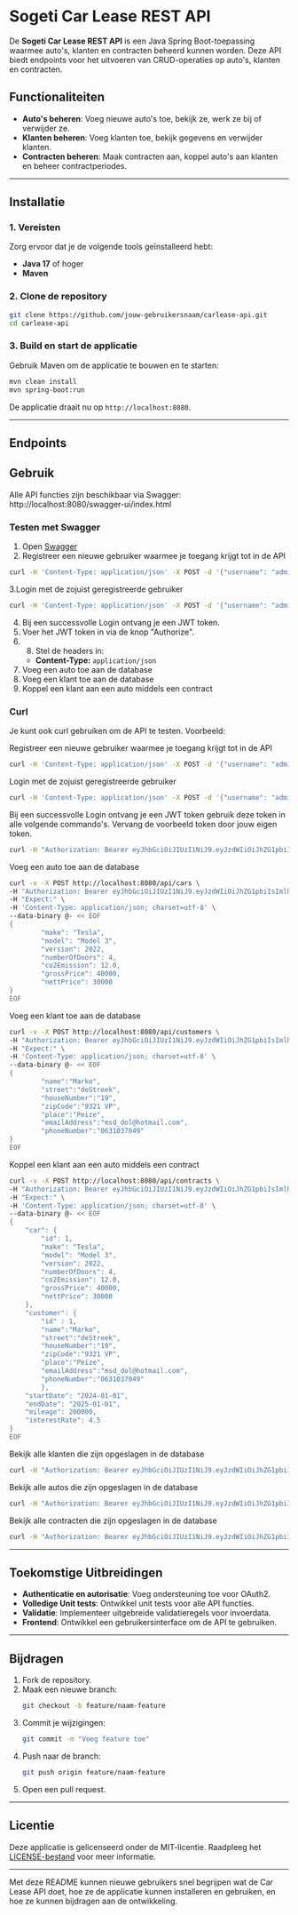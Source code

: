 # Sogeti Car Lease REST API

De **Sogeti Car Lease REST API** is een Java Spring Boot-toepassing waarmee auto's, klanten en contracten beheerd kunnen worden. Deze API biedt endpoints voor het uitvoeren van CRUD-operaties op auto's, klanten en contracten.

## Functionaliteiten

- **Auto's beheren**: Voeg nieuwe auto's toe, bekijk ze, werk ze bij of verwijder ze.
- **Klanten beheren**: Voeg klanten toe, bekijk gegevens en verwijder klanten.
- **Contracten beheren**: Maak contracten aan, koppel auto's aan klanten en beheer contractperiodes.

---

## Installatie

### 1. Vereisten

Zorg ervoor dat je de volgende tools geïnstalleerd hebt:
- **Java 17** of hoger
- **Maven**

### 2. Clone de repository

```bash
git clone https://github.com/jouw-gebruikersnaam/carlease-api.git
cd carlease-api
```

### 3. Build en start de applicatie

Gebruik Maven om de applicatie te bouwen en te starten:

```bash
mvn clean install
mvn spring-boot:run
```

De applicatie draait nu op `http://localhost:8080`.

---

## Endpoints

## Gebruik
Alle  API functies zijn beschikbaar via Swagger: http://localhost:8080/swagger-ui/index.html


### Testen met Swagger

1. Open [Swagger](http://localhost:8080/swagger-ui/index.html)
2. Registreer een nieuwe gebruiker waarmee je toegang krijgt tot in de API
```bash
curl -H 'Content-Type: application/json' -X POST -d '{"username": "admin", "password": "admin"}' http://localhost:8080/api/register
```
3.Login met de zojuist geregistreerde gebruiker
```bash
curl -H 'Content-Type: application/json' -X POST -d '{"username": "admin", "password": "admin"}' http://localhost:8080/api/login
```
4. Bij een successvolle Login ontvang je een JWT token.
5. Voer het JWT token in via de knop "Authorize".
6. 8. Stel de headers in:
   - **Content-Type:** `application/json`
7. Voeg een auto toe aan de database
8. Voeg een klant toe aan de database
9. Koppel een klant aan een auto middels een contract

### Curl

Je kunt ook curl gebruiken om de API te testen. Voorbeeld:

Registreer een nieuwe gebruiker waarmee je toegang krijgt tot in de API
```bash
curl -H 'Content-Type: application/json' -X POST -d '{"username": "admin", "password": "admin"}' http://localhost:8080/api/register
```
Login met de zojuist geregistreerde gebruiker
```bash
curl -H 'Content-Type: application/json' -X POST -d '{"username": "admin", "password": "admin"}' http://localhost:8080/api/login
```

Bij een successvolle Login ontvang je een JWT token gebruik deze token in alle volgende commando's. Vervang de voorbeeld token door jouw eigen token.
```bash
curl -H "Authorization: Bearer eyJhbGciOiJIUzI1NiJ9.eyJzdWIiOiJhZG1pbiIsImlhdCI6MTczMzkyODc4MywiZXhwIjoxNzMzOTY0NzgzfQ.CJoJWuYFvm5TyVvs0mEbL6paLZdd8O0EpLwea-9rAvM" http://localhost:8080/api/customers
```

Voeg een auto toe aan de database
```bash
curl -v -X POST http://localhost:8080/api/cars \
-H "Authorization: Bearer eyJhbGciOiJIUzI1NiJ9.eyJzdWIiOiJhZG1pbiIsImlhdCI6MTczMzkyODc4MywiZXhwIjoxNzMzOTY0NzgzfQ.CJoJWuYFvm5TyVvs0mEbL6paLZdd8O0EpLwea-9rAvM" \
-H "Expect:" \
-H 'Content-Type: application/json; charset=utf-8' \
--data-binary @- << EOF
{ 
        "make": "Tesla",
        "model": "Model 3",
        "version": 2022,
        "numberOfDoors": 4,
        "co2Emission": 12.0,
        "grossPrice": 40000,
        "nettPrice": 30000
}
EOF
```

Voeg een klant toe aan de database
```bash
curl -v -X POST http://localhost:8080/api/customers \
-H "Authorization: Bearer eyJhbGciOiJIUzI1NiJ9.eyJzdWIiOiJhZG1pbiIsImlhdCI6MTczMzkyODc4MywiZXhwIjoxNzMzOTY0NzgzfQ.CJoJWuYFvm5TyVvs0mEbL6paLZdd8O0EpLwea-9rAvM" \
-H "Expect:" \
-H 'Content-Type: application/json; charset=utf-8' \
--data-binary @- << EOF
{ 
    	"name":"Marko",
    	"street":"deStreek",
    	"houseNumber":"19",
    	"zipCode":"9321 VP",
    	"place":"Peize",
    	"emailAddress":"msd_dol@hotmail.com",
    	"phoneNumber":"0631037049"
}
EOF
```

Koppel een klant aan een auto middels een contract
```bash
curl -v -X POST http://localhost:8080/api/contracts \
-H "Authorization: Bearer eyJhbGciOiJIUzI1NiJ9.eyJzdWIiOiJhZG1pbiIsImlhdCI6MTczMzkyODc4MywiZXhwIjoxNzMzOTY0NzgzfQ.CJoJWuYFvm5TyVvs0mEbL6paLZdd8O0EpLwea-9rAvM" \
-H "Expect:" \
-H 'Content-Type: application/json; charset=utf-8' \
--data-binary @- << EOF
{ 
    "car": {
        "id": 1,
        "make": "Tesla",
        "model": "Model 3",
        "version": 2022,
        "numberOfDoors": 4,
        "co2Emission": 12.0,
        "grossPrice": 40000,
        "nettPrice": 30000
    },
    "customer": {
        "id" : 1,
    	"name":"Marko",
    	"street":"deStreek",
    	"houseNumber":"19",
    	"zipCode":"9321 VP",
    	"place":"Peize",
    	"emailAddress":"msd_dol@hotmail.com",
    	"phoneNumber":"0631037049"
    	},
    "startDate": "2024-01-01",
    "endDate": "2025-01-01",
    "mileage": 200000,
    "interestRate": 4.5
}
EOF
```

Bekijk alle klanten die zijn opgeslagen in de database
```bash
curl -H "Authorization: Bearer eyJhbGciOiJIUzI1NiJ9.eyJzdWIiOiJhZG1pbiIsImlhdCI6MTczMzkyODc4MywiZXhwIjoxNzMzOTY0NzgzfQ.CJoJWuYFvm5TyVvs0mEbL6paLZdd8O0EpLwea-9rAvM" http://localhost:8080/api/customers
```

Bekijk alle autos die zijn opgeslagen in de database
```bash
curl -H "Authorization: Bearer eyJhbGciOiJIUzI1NiJ9.eyJzdWIiOiJhZG1pbiIsImlhdCI6MTczMzkyODc4MywiZXhwIjoxNzMzOTY0NzgzfQ.CJoJWuYFvm5TyVvs0mEbL6paLZdd8O0EpLwea-9rAvM" http://localhost:8080/api/cars
```

Bekijk alle contracten die zijn opgeslagen in de database
```bash
curl -H "Authorization: Bearer eyJhbGciOiJIUzI1NiJ9.eyJzdWIiOiJhZG1pbiIsImlhdCI6MTczMzkyODc4MywiZXhwIjoxNzMzOTY0NzgzfQ.CJoJWuYFvm5TyVvs0mEbL6paLZdd8O0EpLwea-9rAvM" http://localhost:8080/api/contracts
```

---

## Toekomstige Uitbreidingen

- **Authenticatie en autorisatie**: Voeg ondersteuning toe voor OAuth2.
- **Volledige Unit tests**: Ontwikkel unit tests voor alle API functies.
- **Validatie**: Implementeer uitgebreide validatieregels voor invoerdata.
- **Frontend**: Ontwikkel een gebruikersinterface om de API te gebruiken.

---

## Bijdragen

1. Fork de repository.
2. Maak een nieuwe branch:
   ```bash
   git checkout -b feature/naam-feature
   ```
3. Commit je wijzigingen:
   ```bash
   git commit -m "Voeg feature toe"
   ```
4. Push naar de branch:
   ```bash
   git push origin feature/naam-feature
   ```
5. Open een pull request.

---

## Licentie

Deze applicatie is gelicenseerd onder de MIT-licentie. Raadpleeg het [LICENSE-bestand](LICENSE) voor meer informatie.

---

Met deze README kunnen nieuwe gebruikers snel begrijpen wat de Car Lease API doet, hoe ze de applicatie kunnen installeren en gebruiken, en hoe ze kunnen bijdragen aan de ontwikkeling.
